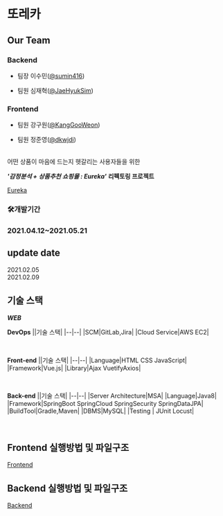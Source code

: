 #  또레카

## Our Team
### Backend
* 팀장 이수민([@sumin416](https://https://github.com/sumin416 "github link"))

* 팀원 심재혁([@JaeHyukSim](https://github.com/JaeHyukSim "github link"))

### Frontend
* 팀원 강구원([@KangGooWeon](https://github.com/KangGooWeon "github link"))

* 팀원 정준영([@dkwjdi](https://github.com/dkwjdi "github link"))
 <br><br>

어떤 상품이 마음에 드는지 헷갈리는 사용자들을 위한

***'감정분석 + 상품추천 쇼핑몰 : Eureka'*** **리펙토링 프로젝트** 

 [Eureka ](https://github.com/sumin416/Eureka)
 <br>
 
### 🛠개발기간 
### 2021.04.12~2021.05.21

## update date
2021.02.05
<br>
2021.02.09

## 기술 스택

 ***WEB***

**DevOps**
||기술 스택|
|--|--|
|SCM|GitLab,Jira|
|Cloud Service|AWS EC2|

<br>

**Front-end**
||기술 스택|
|--|--|
|Language|HTML CSS JavaScript|
|Framework|Vue.js|
|Library|Ajax VuetifyAxios|

<br>

**Back-end**
||기술 스택|
|--|--|
|Server Architecture|MSA|
|Language|Java8|
|Framework|SpringBoot SpringCloud SpringSecurity SpringDataJPA|
|BuildTool|Gradle,Maven|
|DBMS|MySQL|
|Testing | JUnit Locust|

<br>


## Frontend 실행방법 및 파일구조
[Frontend](/frontend/README.md)
## Backend 실행방법 및 파일구조
[Backend](/backend/README.md)
